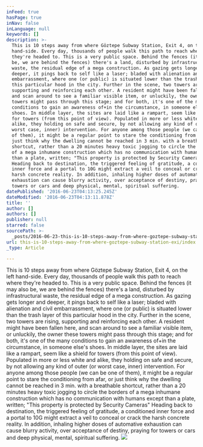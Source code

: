 ```yaml
---
inFeed: true
hasPage: true
inNav: false
inLanguage: null
keywords: []
description: >-
  This is 10 steps away from where Göztepe Subway Station, Exit 4, on the left
  hand-side. Every day, thousands of people walk this path to reach where
  they're headed to. This is a very public space. Behind the fences (it may also
  be, we are behind the fences) there's a land, disturbed by infrastructural
  waste, the residual edge of a mega construction. As gazing gets longer and
  deeper, it pings back to self like a laser; bladed with alienation and civil
  embarrassment, where one (or public) is situated lower than the trash layer of
  this particular hood in the city. Further in the scene, two towers are rising,
  supporting and reinforcing each other. A resident might have been fallen here,
  and scan around to see a familiar visible item, or unluckily, the owner these
  towers might pass through this stage; and for both, it's one of the many
  conditions to gain an awareness of+in the circumstance, in someone else's
  shoes. In middle layer, the sites are laid like a rampart, seem like a shield
  for towers (from this point of view). Populated in more or less white and
  alike, they holding on safe and secure, by not allowing any kind of outer (or
  worst case, inner) intervention. For anyone among those people (we can be one
  of them), it might be a regular point to stare the conditioning from afar, or
  just think why the dwelling cannot be reached in 3 min. with a breathable
  shortcut, rather than a 20 minutes heavy toxic jogging to circle the borders
  of a mega inhumane construction which has no communication with humans except
  than a plate, written; "This property is protected by Security Cameras"
  Heading back to destination, the triggered feeling of gratitude, a conditioned
  inner force and a portal to 10G might extract a veil to conceal or crack the
  harsh concrete reality. In addition, inhaling higher doses of automative
  exhaustion can cause blurry activity, over acceptance of destiny, praying for
  towers or cars and deep physical, mental, spiritual suffering. 
datePublished: '2016-06-23T04:13:25.245Z'
dateModified: '2016-06-23T04:13:11.878Z'
title: ''
author: []
authors: []
publisher: null
starred: false
sourcePath: >-
  _posts/2016-06-23-this-is-10-steps-away-from-where-goztepe-subway-station-exi.md
url: this-is-10-steps-away-from-where-goztepe-subway-station-exi/index.html
_type: Article

---
```

This is 10 steps away from where Göztepe Subway Station, Exit 4, on the left hand-side. Every day, thousands of people walk this path to reach where they're headed to. This is a very public space. Behind the fences (it may also be, we are behind the fences) there's a land, disturbed by infrastructural waste, the residual edge of a mega construction. As gazing gets longer and deeper, it pings back to self like a laser; bladed with alienation and civil embarrassment, where one (or public) is situated lower than the trash layer of this particular hood in the city. Further in the scene, two towers are rising, supporting and reinforcing each other. A resident might have been fallen here, and scan around to see a familiar visible item, or unluckily, the owner these towers might pass through this stage; and for both, it's one of the many conditions to gain an awareness of+in the circumstance, in someone else's shoes. In middle layer, the sites are laid like a rampart, seem like a shield for towers (from this point of view). Populated in more or less white and alike, they holding on safe and secure, by not allowing any kind of outer (or worst case, inner) intervention. For anyone among those people (we can be one of them), it might be a regular point to stare the conditioning from afar, or just think why the dwelling cannot be reached in 3 min. with a breathable shortcut, rather than a 20 minutes heavy toxic jogging to circle the borders of a mega inhumane construction which has no communication with humans except than a plate, written; "This property is protected by Security Cameras" Heading back to destination, the triggered feeling of gratitude, a conditioned inner force and a portal to 10G might extract a veil to conceal or crack the harsh concrete reality. In addition, inhaling higher doses of automative exhaustion can cause blurry activity, over acceptance of destiny, praying for towers or cars and deep physical, mental, spiritual suffering. ![](https://the-grid-user-content.s3-us-west-2.amazonaws.com/c39494cd-398c-4815-8b81-82d2d326c162.jpg)